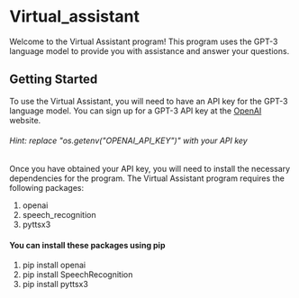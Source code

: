 # Virtual_assistant

Welcome to the Virtual Assistant program! This program uses the GPT-3 language model to provide you with assistance and answer your questions. 

## Getting Started

To use the Virtual Assistant, you will need to have an API key for the GPT-3 language model. You can sign up for a GPT-3 API key at the [OpenAI](https://openai.com/) website.
###### Hint: replace "os.getenv("OPENAI_API_KEY")" with your API key

Once you have obtained your API key, you will need to install the necessary dependencies for the program. The Virtual Assistant program requires the following packages:

1. openai
2. speech_recognition
3. pyttsx3

#### You can install these packages using pip
1. pip install openai
2. pip install SpeechRecognition
3. pip install pyttsx3
